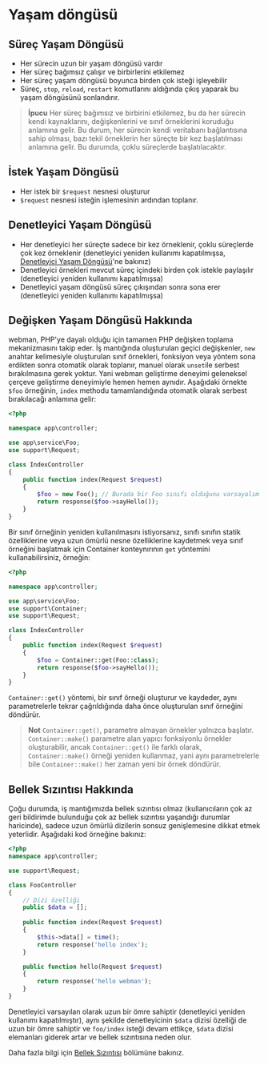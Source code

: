 # Yaşam döngüsü

## Süreç Yaşam Döngüsü
- Her sürecin uzun bir yaşam döngüsü vardır
- Her süreç bağımsız çalışır ve birbirlerini etkilemez
- Her süreç yaşam döngüsü boyunca birden çok isteği işleyebilir
- Süreç, `stop`, `reload`, `restart` komutlarını aldığında çıkış yaparak bu yaşam döngüsünü sonlandırır.

> **İpucu**
> Her süreç bağımsız ve birbirini etkilemez, bu da her sürecin kendi kaynaklarını, değişkenlerini ve sınıf örneklerini koruduğu anlamına gelir. Bu durum, her sürecin kendi veritabanı bağlantısına sahip olması, bazı tekil örneklerin her süreçte bir kez başlatılması anlamına gelir. Bu durumda, çoklu süreçlerde başlatılacaktır.

## İstek Yaşam Döngüsü
- Her istek bir `$request` nesnesi oluşturur
- `$request` nesnesi isteğin işlemesinin ardından toplanır.

## Denetleyici Yaşam Döngüsü
- Her denetleyici her süreçte sadece bir kez örneklenir, çoklu süreçlerde çok kez örneklenir (denetleyici yeniden kullanımı kapatılmışsa, [Denetleyici Yaşam Döngüsü](https://www.workerman.net/doc/webman/controller.html#%E7%94%9F%E5%91%BD%E5%91%A8%E6%9C%9F)'ne bakınız)
- Denetleyici örnekleri mevcut süreç içindeki birden çok istekle paylaşılır (denetleyici yeniden kullanımı kapatılmışsa)
- Denetleyici yaşam döngüsü süreç çıkışından sonra sona erer (denetleyici yeniden kullanımı kapatılmışsa)

## Değişken Yaşam Döngüsü Hakkında
webman, PHP'ye dayalı olduğu için tamamen PHP değişken toplama mekanizmasını takip eder. İş mantığında oluşturulan geçici değişkenler, `new` anahtar kelimesiyle oluşturulan sınıf örnekleri, fonksiyon veya yöntem sona erdikten sonra otomatik olarak toplanır, manuel olarak `unset`ile serbest bırakılmasına gerek yoktur. Yani webman geliştirme deneyimi geleneksel çerçeve geliştirme deneyimiyle hemen hemen aynıdır. Aşağıdaki örnekte `$foo` örneğinin, `index` methodu tamamlandığında otomatik olarak serbest bırakılacağı anlamına gelir:
```php
<?php

namespace app\controller;

use app\service\Foo;
use support\Request;

class IndexController
{
    public function index(Request $request)
    {
        $foo = new Foo(); // Burada bir Foo sınıfı olduğunu varsayalım
        return response($foo->sayHello());
    }
}
```
Bir sınıf örneğinin yeniden kullanılmasını istiyorsanız, sınıfı sınıfın statik özelliklerine veya uzun ömürlü nesne özelliklerine kaydetmek veya sınıf örneğini başlatmak için Container konteynırının `get` yöntemini kullanabilirsiniz, örneğin:
```php
<?php

namespace app\controller;

use app\service\Foo;
use support\Container;
use support\Request;

class IndexController
{
    public function index(Request $request)
    {
        $foo = Container::get(Foo::class);
        return response($foo->sayHello());
    }
}
```

`Container::get()` yöntemi, bir sınıf örneği oluşturur ve kaydeder, aynı parametrelerle tekrar çağrıldığında daha önce oluşturulan sınıf örneğini döndürür.

> **Not**
> `Container::get()`, parametre almayan örnekler yalnızca başlatır. `Container::make()` parametre alan yapıcı fonksiyonlu örnekler oluşturabilir, ancak `Container::get()` ile farklı olarak, `Container::make()` örneği yeniden kullanmaz, yani aynı parametrelerle bile `Container::make()` her zaman yeni bir örnek döndürür.

## Bellek Sızıntısı Hakkında
Çoğu durumda, iş mantığımızda bellek sızıntısı olmaz (kullanıcıların çok az geri bildirimde bulunduğu çok az bellek sızıntısı yaşandığı durumlar haricinde), sadece uzun ömürlü dizilerin sonsuz genişlemesine dikkat etmek yeterlidir. Aşağıdaki kod örneğine bakınız:
```php
<?php
namespace app\controller;

use support\Request;

class FooController
{
    // Dizi özelliği
    public $data = [];
    
    public function index(Request $request)
    {
        $this->data[] = time();
        return response('hello index');
    }

    public function hello(Request $request)
    {
        return response('hello webman');
    }
}
```
Denetleyici varsayılan olarak uzun bir ömre sahiptir (denetleyici yeniden kullanımı kapatılmıştır), aynı şekilde denetleyicinin `$data` dizisi özelliği de uzun bir ömre sahiptir ve `foo/index` isteği devam ettikçe, `$data` dizisi elemanları giderek artar ve bellek sızıntısına neden olur.

Daha fazla bilgi için [Bellek Sızıntısı](./memory-leak.md) bölümüne bakınız.
